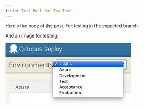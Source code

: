 ```yaml
---
title: Test Post for Tea Time
---
```

Here's the body of the post. For testing in the expected branch.

And an image for testing:

![Alternative text](/images/EnvironmentFilterSmall.png)
